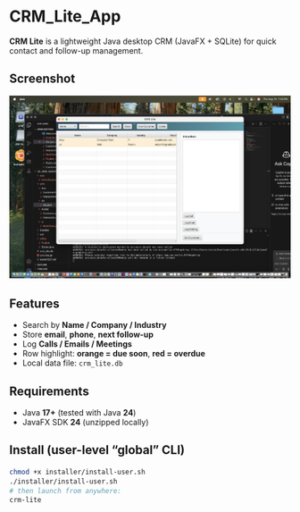 # CRM_Lite_App

**CRM Lite** is a lightweight Java desktop CRM (JavaFX + SQLite) for quick contact and follow-up management.

## Screenshot
![CRM Lite running](screenshots/screenshot.png)

## Features
- Search by **Name / Company / Industry**
- Store **email**, **phone**, **next follow-up**
- Log **Calls / Emails / Meetings**
- Row highlight: **orange = due soon**, **red = overdue**
- Local data file: `crm_lite.db`

## Requirements
- Java **17+** (tested with Java **24**)
- JavaFX SDK **24** (unzipped locally)

## Install (user-level “global” CLI)
```bash
chmod +x installer/install-user.sh
./installer/install-user.sh
# then launch from anywhere:
crm-lite
